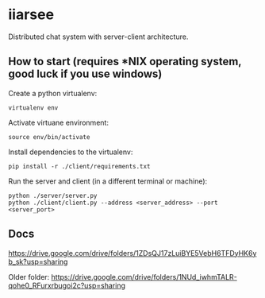 # iiarsee
Distributed chat system with server-client architecture. 

## How to start (requires *NIX operating system, good luck if you use windows)
Create a python virtualenv:
```
virtualenv env
```

Activate virtuane environment:
```
source env/bin/activate
```

Install dependencies to the virtualenv:
```
pip install -r ./client/requirements.txt
```

Run the server and client (in a different terminal or machine):
```
python ./server/server.py
python ./client/client.py --address <server_address> --port <server_port>
```

## Docs
https://drive.google.com/drive/folders/1ZDsQJ17zLuiBYE5VebH6TFDyHK6yb_sk?usp=sharing

Older folder: https://drive.google.com/drive/folders/1NUd_iwhmTALR-qohe0_RFurxrbugoi2c?usp=sharing
